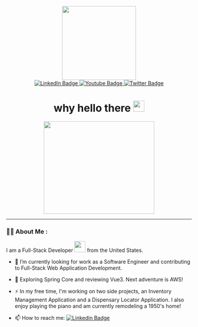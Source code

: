 <!--Swipe Up Sticker-->
<div id="header" align="center">
  <img src="https://media.giphy.com/media/v1.Y2lkPTc5MGI3NjExZ2Rlb21tZmdudHNzYmFyY2ZycThscXJ6bjNxZThqNjBxaDJyOTVkMyZlcD12MV9pbnRlcm5hbF9naWZfYnlfaWQmY3Q9Zw/fwbZnTftCXVocKzfxR/giphy.gif"           
       width="200" height="200" frameBorder="0">
</div>

<!--LinkedIn Badge Link-->
<div id="social-badges" align="center">
  <a href="https://www.linkedin.com/in/jcurtisdeveloper">
    <img src="https://img.shields.io/badge/LinkedIn-blue?style=for-the-badge&logo=linkedin&logoColor=white" 
         alt="LinkedIn Badge"/>
  </a>
  <!--HackerRank Badge Link-->
  <a href="https://www.hackerrank.com/profile/craftycurtis05">
    <img src="https://img.shields.io/badge/HackerRank-green?style=for-the-badge&logo=hackerrank&logoColor=white" 
         alt="Youtube Badge"/>
  </a>
  <!--CodeWars Badge Link-->
  <a href="https://www.codewars.com/users/CraftyCurtis05">
    <img src="https://img.shields.io/badge/CodeWars-red?style=for-the-badge&logo=codewars&logoColor=white" 
         alt="Twitter Badge"/>
  </a>  
</div>

<!--Profile View Counter-->
<div id="counter" align="center">
  <img src="https://komarev.com/ghpvc/?username=your-github-craftycurtis05&style=flat-square&color=blueviolet" alt=""/>
</div>  

<!--Welcome Header-->
<div id="greeting" align="center">
  <h1>
    why hello there
    <img src="https://media.giphy.com/media/hvRJCLFzcasrR4ia7z/giphy.gif" width="30px"/>
  </h1>
</div>  

<!--About Me GIF-->
<div id="about-gif" align="center">
  <!--Sloth Sticker-->
  <img src="https://media.giphy.com/media/v1.Y2lkPTc5MGI3NjExdzUwN2ZrYzlvZ25sbnhtb2poZHV6dHZoZTZuMndveGJiOG93eXhoYSZlcD12MV9pbnRlcm5hbF9naWZfYnlfaWQmY3Q9cw/KESQSCbtsnzq/giphy.gif" 
      width="300" height="250" frameBorder="0"/>
</div>

  ---

<div id="about-me" align="left">

### :woman_technologist: About Me :

I am a Full-Stack Developer <img src="https://media.giphy.com/media/WUlplcMpOCEmTGBtBW/giphy.gif" width="30"> from the United States.

- :telescope: I’m currently looking for work as a Software Engineer and contributing to Full-Stack Web Application Development.

- :seedling: Exploring Spring Core and reviewing Vue3. Next adventure is AWS!

- :zap: In my free time, I'm working on two side projects, an Inventory Management Application and a Dispensary Locator Application. I also enjoy playing the piano and am currently remodeling a 1950's home!

- :mailbox: How to reach me: [![Linkedin Badge](https://img.shields.io/badge/-LinkedIn-blue?style=flat&logo=Linkedin&logoColor=white)](https://www.linkedin.com/in/jcurtisdeveloper/)
